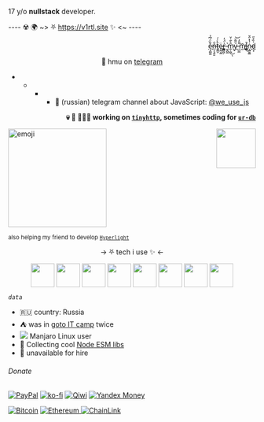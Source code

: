 17 y/o **nullstack** developer.

---- ☢️ 🌍 ~> ⛧ https://v1rtl.site ✨ <~ ----

<p align="right"><a href="https://v1rtl.site/images">ẹ̷͓̻͚̌̏̈́͆̉n̶̹̗̘͍͈͋t̷͍͇̮̄̀͑́ȩ̴̰͙̲̈r̶̳̻̪̗͐̈́̓ ̵̰̭̺̲͛m̷͍͕̺̎̀̃͛̆͜ͅý̷̠̋͂̆͝ ̵̩̺̲̎̎̒͘͘m̸̰̄í̴͇̄͜n̴͎̺̮͇͗̔̽̋̌ḑ̵͔̍̏̊̋</a></p>

<p align="center"> 💬 hmu on <a href="https://t.me/talentless_guy">telegram</a></p>

- - - - 📢 (russian) telegram channel about JavaScript: [@we_use_js](https://t.me/we_use_js)


<p align="right"><strong>💀 🔪 👨🏻‍💻 working on <a href="https://tinyhttp.v1rtl.site"><code>tinyhttp</code></a>, sometimes coding for <a href="https://ur-db.com"><code>ur-db</code></a></strong> </p>

<p><img src="https://i.pinimg.com/originals/c5/c3/f5/c5c3f5ff8adf868c95b6d1c4a27519f7.gif" height="200px" alt="emoji" /> <a href="https://tinyhttp.v1rtl.site"><img src="https://tinyhttp.v1rtl.site/images/logo.svg" align="right" height="80px" /></a> </p>

<sub>also helping my friend to develop <code><a href="https://github.com/BRA1L0R/hyperlight">Hyperlight</a></code></sub>

<p align="center">→ ⛧ tech i use ✨ ←</p>

<p align="center">
  <img src="https://api.iconify.design/logos:figma.svg" height="48px" width="48px" align="center" />
  <img src="https://api.iconify.design/logos:typescript-icon.svg" height="48px" width="48px" align="center" />
  <img src="https://api.iconify.design/vscode-icons:file-type-go-gopher.svg" height="48px" width="48px" align="center" />
  <img src="https://api.iconify.design/logos:react.svg" height="48px" width="48px" align="center" />
  <img src="https://api.iconify.design/vscode-icons:file-type-caddy.svg" height="48px" width="48px" align="center" />
  <img src="https://api.iconify.design/vscode-icons:file-type-light-pnpm.svg" height="48px" width="48px" align="center" />
  <img src="https://api.iconify.design/file-icons:nextjs.svg" height="48px" width="48px" align="center" />
  <img src="https://api.iconify.design/logos:graphql.svg" height="48px" width="48px" align="center" />
 </p>


_`data`_

- 🇷🇺 country: Russia
- ⛺ was in [goto IT camp](https://goto.msk.ru) twice
- <img src="https://api.iconify.design/cib:manjaro.svg" /> Manjaro Linux user
- 📝 Collecting cool [Node ESM libs](https://github.com/talentlessguy/awesome-node-esm)
- 🙅 unavailable for hire

###### Donate


[![PayPal](https://img.shields.io/badge/PayPal-cyan?style=flat-square&logo=paypal)](https://paypal.me/v1rtl) [![ko-fi](https://img.shields.io/badge/kofi-pink?style=flat-square&logo=ko-fi)](https://ko-fi.com/v1rtl) [![Qiwi](https://img.shields.io/badge/qiwi-white?style=flat-square&logo=qiwi)](https://qiwi.com/n/V1RTL) [![Yandex Money](https://img.shields.io/badge/Yandex_Money-yellow?style=flat-square&logo=yandex)](https://money.yandex.ru/to/410014774355272)

[![Bitcoin](https://badge-crypto.vercel.app/api/badge?coin=btc&address=3PxedDftWBXujWtr7TbWQSiYTsZJoMD8K5)](https://badge-crypto.vercel.app/btc/3PxedDftWBXujWtr7TbWQSiYTsZJoMD8K5) [![Ethereum](https://badge-crypto.vercel.app/api/badge?coin=eth&address=0x9d9236DC024958D7fB73Ad9B178BD5D372D82288)
](https://badge-crypto.vercel.app/eth/0x9d9236DC024958D7fB73Ad9B178BD5D372D82288) [![ChainLink](https://badge-crypto.vercel.app/api/badge?coin=link&address=0x9d9236DC024958D7fB73Ad9B178BD5D372D82288)](https://badge-crypto.vercel.app/link/0xcd0da1c9b0DA7D2b862bbF813cB50f76F2fB4F5d)
